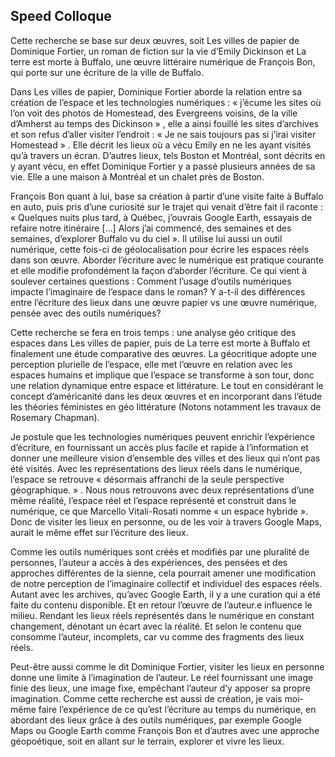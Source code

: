 ## Speed Colloque

Cette recherche se base sur deux œuvres, soit Les villes de papier de Dominique Fortier, un roman de fiction sur la vie d’Emily Dickinson et La terre est morte à Buffalo, une œuvre littéraire numérique de François Bon, qui porte sur une écriture de la ville de Buffalo. 

Dans Les villes de papier, Dominique Fortier aborde la relation entre sa création de l’espace et les technologies numériques : « j’écume les sites où l’on voit des photos de Homestead, des Evergreens voisins, de la ville d’Amherst au temps des Dickinson » , elle a ainsi fouillé les sites d’archives et son refus d’aller visiter l’endroit : « Je ne sais toujours pas si j’irai visiter Homestead » . Elle décrit les lieux où a vécu Emily en ne les ayant visités qu’à travers un écran. D’autres lieux, tels Boston et Montréal, sont décrits en y ayant vécu, en effet Dominique Fortier y a passé plusieurs années de sa vie. Elle a une maison à Montréal et un chalet près de Boston.  

François Bon quant à lui, base sa création à partir d’une visite faite à Buffalo en auto, puis pris d’une curiosité sur le trajet qui venait d’être fait il raconte : « Quelques nuits plus tard, à Québec, j’ouvrais Google Earth, essayais de refaire notre itinéraire […] Alors j’ai commencé, des semaines et des semaines, d’explorer Buffalo vu du ciel ». Il utilise lui aussi un outil numérique, cette fois-ci de géolocalisation pour écrire les espaces réels dans son œuvre. 
Aborder l’écriture avec le numérique est pratique courante et elle modifie profondément la façon d’aborder l’écriture. Ce qui vient à soulever certaines questions : Comment l’usage d’outils numériques impacte l’imaginaire de l’espace dans le roman? Y a-t-il des différences entre l’écriture des lieux dans une œuvre papier vs une œuvre numérique, pensée avec des outils numériques?

Cette recherche se fera en trois temps : une analyse géo critique des espaces dans Les villes de papier, puis de La terre est morte à Buffalo et finalement une étude comparative des œuvres. La géocritique adopte une perception plurielle de l’espace, elle met l’œuvre en relation avec les espaces humains et implique que l’espace se transforme à son tour, donc une relation dynamique entre espace et littérature. Le tout en considérant le concept d’américanité dans les deux œuvres et en incorporant dans l’étude les théories féministes en géo littérature (Notons notamment les travaux de Rosemary Chapman). 

Je postule que les technologies numériques peuvent enrichir l’expérience d’écriture, en fournissant un accès plus facile et rapide à l’information et donner une meilleure vision d’ensemble des villes et des lieux qui n’ont pas été visités. Avec les représentations des lieux réels dans le numérique, l’espace se retrouve « désormais affranchi de la seule perspective géographique. » . Nous nous retrouvons avec deux représentations d’une même réalité, l’espace réel et l’espace représenté et construit dans le numérique, ce que Marcello Vitali-Rosati nomme « un espace hybride ». Donc de visiter les lieux en personne, ou de les voir à travers Google Maps, aurait le même effet sur l’écriture des lieux.  

Comme les outils numériques sont créés et modifiés par une pluralité de personnes, l’auteur a accès à des expériences, des pensées et des approches différentes de la sienne, cela pourrait amener une modification de notre perception de l’imaginaire collectif et individuel des espaces réels.  Autant avec les archives, qu’avec Google Earth, il y a une curation qui a été faite du contenu disponible. Et en retour l’œuvre de l’auteur.e influence le milieu. Rendant les lieux réels représentés dans le numérique en constant changement, dénotant un écart avec la réalité. Et selon le contenu que consomme l’auteur, incomplets, car vu comme des fragments des lieux réels. 

Peut-être aussi comme le dit Dominique Fortier, visiter les lieux en personne donne une limite à l’imagination de l’auteur. Le réel fournissant une image finie des lieux, une image fixe, empêchant l’auteur d’y apposer sa propre imagination. 
Comme cette recherche est aussi de création, je vais moi-même faire l’expérience de ce qu’est l’écriture au temps du numérique, en abordant des lieux grâce à des outils numériques, par exemple Google Maps ou Google Earth comme François Bon et d’autres avec une approche géopoétique, soit en allant sur le terrain, explorer et vivre les lieux. 

